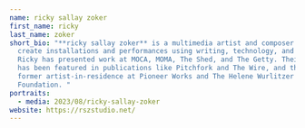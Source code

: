 ```yaml
---
name: ricky sallay zoker
first_name: ricky
last_name: zoker
short_bio: "**ricky sallay zoker** is a multimedia artist and composer. They
  create installations and performances using writing, technology, and sound.
  Ricky has presented work at MOCA, MOMA, The Shed, and The Getty. Their music
  has been featured in publications like Pitchfork and The Wire, and they are a
  former artist-in-residence at Pioneer Works and The Helene Wurlitzer
  Foundation. "
portraits:
  - media: 2023/08/ricky-sallay-zoker
website: https://rszstudio.net/
---
```

